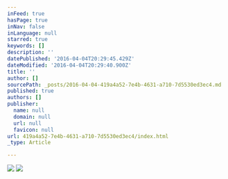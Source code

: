 ```yaml
---
inFeed: true
hasPage: true
inNav: false
inLanguage: null
starred: true
keywords: []
description: ''
datePublished: '2016-04-04T20:29:45.429Z'
dateModified: '2016-04-04T20:29:40.900Z'
title: ''
author: []
sourcePath: _posts/2016-04-04-419a4a52-7e4b-4631-a710-7d5530ed3ec4.md
published: true
authors: []
publisher:
  name: null
  domain: null
  url: null
  favicon: null
url: 419a4a52-7e4b-4631-a710-7d5530ed3ec4/index.html
_type: Article

---
```

![](https://the-grid-user-content.s3-us-west-2.amazonaws.com/b45ea433-499c-4283-8154-7dc089080e70.jpg)
![](https://the-grid-user-content.s3-us-west-2.amazonaws.com/ffd15a5c-6ba7-4620-8a54-98799aabe28e.jpg)